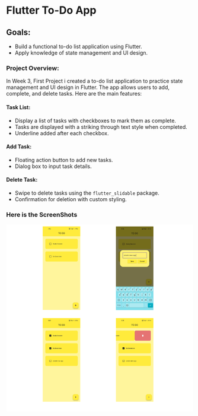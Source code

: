 # Flutter To-Do App

## Goals:
- Build a functional to-do list application using Flutter.
- Apply knowledge of state management and UI design.

### Project Overview:
In Week 3, First Project i created a to-do list application to practice state management and UI design in Flutter. The app allows users to add, complete, and delete tasks. Here are the main features:

#### Task List:
- Display a list of tasks with checkboxes to mark them as complete.
- Tasks are displayed with a striking through text style when completed.
- Underline added after each checkbox.

#### Add Task:
- Floating action button to add new tasks.
- Dialog box to input task details.

#### Delete Task:
- Swipe to delete tasks using the `flutter_slidable` package.
- Confirmation for deletion with custom styling.


### Here is the ScreenShots

![App Screenshot](assets/Screenshot.png)